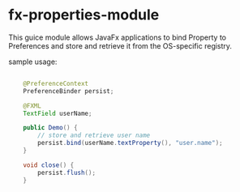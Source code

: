 # fx-properties-module
This guice module allows JavaFx applications to bind Property to Preferences and store and retrieve it from the OS-specific registry.

sample usage:
```java

	@PreferenceContext
	PreferenceBinder persist;

	@FXML
	TextField userName;

	public Demo() {
		// store and retrieve user name
		persist.bind(userName.textProperty(), "user.name");
	}

	void close() {
		persist.flush();
	}

```
